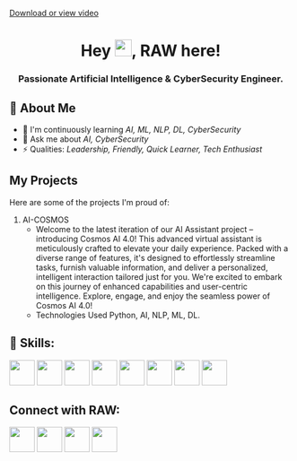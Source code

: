 <a href="https://github.com/RAW-si18/RAW-si18/blob/main/raw_glitch.mp4">Download or view video</a>

<h1 align="center">Hey <img src="https://github.com/RAW-si18/RAW-si18/blob/main/star.gif" width="30px" height="30px" />, RAW here!
<h3 align="center">Passionate Artificial Intelligence & CyberSecurity Engineer.</h3>

 ## 👋 About Me

- 🌱 I'm continuously learning *AI, ML, NLP, DL, CyberSecurity*
- 💬 Ask me about *AI, CyberSecurity*
- ⚡ Qualities: *Leadership, Friendly, Quick Learner, Tech Enthusiast*

## My Projects

Here are some of the projects I'm proud of:

1. AI-COSMOS
   - Welcome to the latest iteration of our AI Assistant project – introducing Cosmos AI 4.0! This advanced virtual assistant is meticulously crafted to elevate your daily experience. Packed with a diverse range of features, it's designed to effortlessly streamline tasks, furnish valuable information, and deliver a personalized, intelligent interaction tailored just for you. We're excited to embark on this journey of enhanced capabilities and user-centric intelligence. Explore, engage, and enjoy the seamless power of Cosmos AI 4.0!
   - Technologies Used Python, AI, NLP, ML, DL.

## 🚀 Skills:

<p align="left"> 
   <img src="https://github.com/RAW-si18/RAW-si18/blob/main/python.png" width=45 height=45></img>
   <img src="https://github.com/RAW-si18/RAW-si18/blob/main/c%2B%2B.png" width=45 height=45></img>
   <img src="https://github.com/RAW-si18/RAW-si18/blob/main/c.png" width=45 height=45></img>
   <img src="https://github.com/RAW-si18/RAW-si18/blob/main/android_studio.png" width=45 height=45></img>
   <img src="https://github.com/RAW-si18/RAW-si18/blob/main/java.png" width=45 height=45></img>
   <img src="https://github.com/RAW-si18/RAW-si18/blob/main/mysql.png" width=45 height=45></img>
   <img src="https://github.com/RAW-si18/RAW-si18/blob/main/canva.webp" width=45 height=45></img>
   <img src="https://github.com/RAW-si18/RAW-si18/blob/main/autocad.png" width=45 height=45></img>
</p>

## Connect with RAW:
<p align="left">

<a href = "https://www.instagram.com/raw_si18?igsh=Y3NwaWxwM2JkY215"><img src="https://github.com/RAW-si18/RAW-si18/blob/main/insta.webp" width=45 height=45/></a>
<a href = "http://www.linkedin.com/in/ryanmadhuwala"><img src="https://github.com/RAW-si18/RAW-si18/blob/main/linkedIn.png" width=45 height=45/></a>
<a href = "https://twitter.com/RAWsi_18"><img src="https://github.com/RAW-si18/RAW-si18/blob/main/x.png" width=45 height=45/></a>
<a href = "mailto:intelligencecosmos@gmail.com"><img src="https://github.com/RAW-si18/RAW-si18/blob/main/gmail.png" width=45 height=45/></a>

</p>
